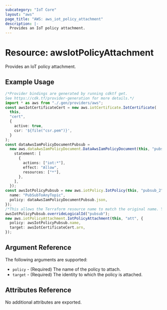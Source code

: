 ```yaml
---
subcategory: "IoT Core"
layout: "aws"
page_title: "AWS: aws_iot_policy_attachment"
description: |-
  Provides an IoT policy attachment.
---
```


# Resource: awsIotPolicyAttachment

Provides an IoT policy attachment.

## Example Usage

```typescript
/*Provider bindings are generated by running cdktf get.
See https://cdk.tf/provider-generation for more details.*/
import * as aws from "./.gen/providers/aws";
const awsIotCertificateCert = new aws.iotCertificate.IotCertificate(
  this,
  "cert",
  {
    active: true,
    csr: '${file("csr.pem")}',
  }
);
const dataAwsIamPolicyDocumentPubsub =
  new aws.dataAwsIamPolicyDocument.DataAwsIamPolicyDocument(this, "pubsub", {
    statement: [
      {
        actions: ["iot:*"],
        effect: "Allow",
        resources: ["*"],
      },
    ],
  });
const awsIotPolicyPubsub = new aws.iotPolicy.IotPolicy(this, "pubsub_2", {
  name: "PubSubToAnyTopic",
  policy: dataAwsIamPolicyDocumentPubsub.json,
});
/*This allows the Terraform resource name to match the original name. You can remove the call if you don't need them to match.*/
awsIotPolicyPubsub.overrideLogicalId("pubsub");
new aws.iotPolicyAttachment.IotPolicyAttachment(this, "att", {
  policy: awsIotPolicyPubsub.name,
  target: awsIotCertificateCert.arn,
});

```

## Argument Reference

The following arguments are supported:

* `policy` - (Required) The name of the policy to attach.
* `target` - (Required) The identity to which the policy is attached.

## Attributes Reference

No additional attributes are exported.
